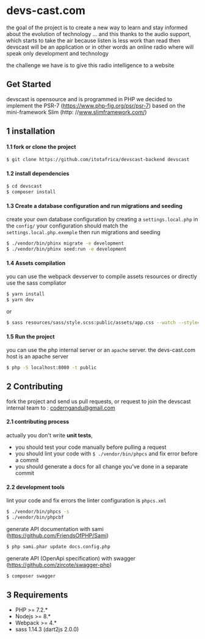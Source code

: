 # devs-cast.com

the goal of the project is to create a new way to learn and stay informed about the evolution of technology ...
and this thanks to the audio support, which starts to take the air because listen is less work than read then devscast will be an application or in other words an online radio where will speak only development and technology

the challenge we have is to give this radio intelligence to a website

## Get Started
devscast is opensource and is programmed in PHP 
we decided to implement the PSR-7 (https://www.php-fig.org/psr/psr-7) 
based on the mini-framework Slim (http: //www.slimframework.com/)

## 1 installation
#### 1.1 fork or clone the project
```bash
$ git clone https://github.com/itotafrica/devscast-backend devscast
```

#### 1.2 install dependencies
```bash
$ cd devscast
$ composer install
```

#### 1.3 Create a database configuration and run migrations and seeding
create your own database configuration by creating a ``settings.local.php`` in the ``config/``
your configuration should match the ``settings.local.php.exemple`` then run migrations and seeding
```bash
$ ./vendor/bin/phinx migrate -e development
$ ./vendor/bin/phinx seed:run -e development
```

#### 1.4 Assets compilation
you can use the webpack devserver to compile assets resources or directly use the sass compliator
```bash
$ yarn install
$ yarn dev
```
or
```bash
$ sass resources/sass/style.scss:public/assets/app.css --watch --style=compressed
```

#### 1.5 Run the project
you can use the php internal server or an ``apache`` server. the devs-cast.com host is an apache server
```bash
$ php -S localhost:8080 -t public
```

## 2 Contributing

fork the project and send us pull requests, or request to join the devscast internal team to : coderngandu@gmail.com

#### 2.1 contributing process
actually you don't write **unit tests**, 
* you should test your code manually before pulling a request
* you should lint your code with ``$ ./vendor/bin/phpcs`` and fix error before a commit
* you should generate a docs for all change you've done in a separate commit

#### 2.2 development tools
lint your code and fix errors the linter configuration is ``phpcs.xml``
```bash
$ ./vendor/bin/phpcs -s
$ ./vendor/bin/phpcbf
```

generate API documentation with sami (https://github.com/FriendsOfPHP/Sami)
```bash
$ php sami.phar update docs.config.php
```

generate API (OpenApi specification) with swagger (https://github.com/zircote/swagger-php)
```bash
$ composer swagger
```

## 3 Requirements
* PHP >= 7.2.*
* Nodejs >= 8.*
* Webpack >= 4.*
* sass 1.14.3 (dart2js 2.0.0)